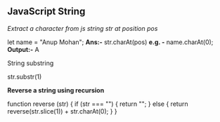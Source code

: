 ## JavaScript String

_Extract a character from js string str at position pos_

let name = "Anup Mohan";
**Ans:-** str.charAt(pos)
**e.g. -** name.charAt(0); **Output:-** A

String substring

str.substr(1)

**Reverse a string using recursion**

function reverse (str) {
	if (str === "") {
    	return "";
    } else {
    	return reverse(str.slice(1)) + str.charAt(0);
    }
}